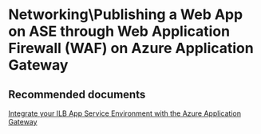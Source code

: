 <properties
	pageTitle="Networking\Publishing a Web App on ASE through Web Application Firewall (WAF) on Azure Application Gateway"
	description="Networking\Publishing a Web App on ASE through Web Application Firewall (WAF) on Azure Application Gateway"
	service="microsoft.ase"
	resource="ase"
	authors="shrahman"
	displayOrder=""
	selfHelpType="generic"
	supportTopicIds="32608431"
	resourceTags=""
	productPesIds="16533"
	cloudEnvironments="public, Fairfax"
	articleId="8dbb0fdf-8e0e-489c-bc3d-14501ca04bc1"
/>

# Networking\Publishing a Web App on ASE through Web Application Firewall (WAF) on Azure Application Gateway

## **Recommended documents**
[Integrate your ILB App Service Environment with the Azure Application Gateway](https://docs.microsoft.com/azure/app-service/environment/integrate-with-application-gateway)